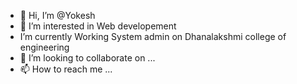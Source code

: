 - 👋 Hi, I’m @Yokesh
- 👀 I’m interested in Web developement
-  I’m currently Working System admin on Dhanalakshmi college of engineering
- 💞️ I’m looking to collaborate on ...
- 📫 How to reach me ...

<!---
Yokesh is a ✨ special ✨ repository because its `README.md` (this file) appears on your GitHub profile.
You can click the Preview link to take a look at your changes.
--->
